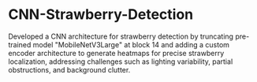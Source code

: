 # CNN-Strawberry-Detection

Developed a CNN architecture for strawberry detection by truncating pre-trained model "MobileNetV3Large" at block 14 and adding a custom encoder architecture to generate heatmaps for precise strawberry localization, addressing challenges such as lighting variability, partial obstructions, and background clutter.
